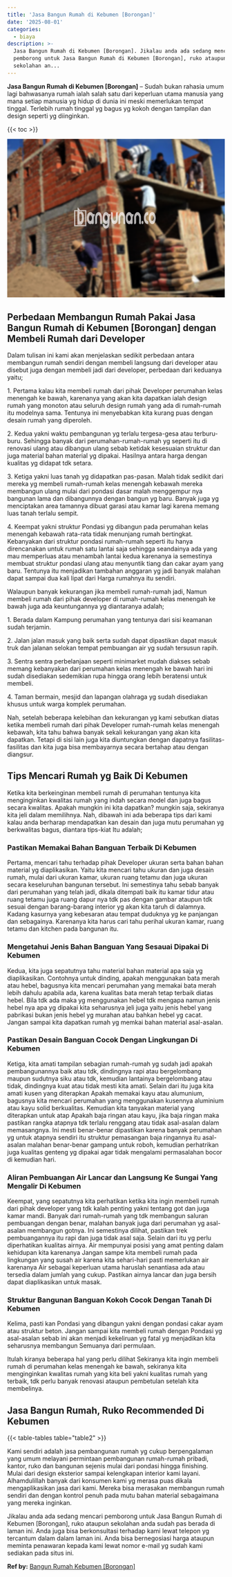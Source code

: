 ```yaml
---
title: 'Jasa Bangun Rumah di Kebumen [Borongan]'
date: '2025-08-01'
categories:
  - biaya
description: >-
  Jasa Bangun Rumah di Kebumen [Borongan]. Jikalau anda ada sedang mencari
  pemborong untuk Jasa Bangun Rumah di Kebumen [Borongan], ruko ataupun
  sekolahan an...
---
```


**Jasa Bangun Rumah di Kebumen \[Borongan\]** – Sudah bukan rahasia umum lagi bahwasanya rumah ialah salah satu dari keperluan utama manusia yang mana setiap manusia yg hidup di dunia ini meski memerlukan tempat tinggal. Terlebih rumah tinggal yg bagus yg kokoh dengan tampilan dan design seperti yg diinginkan.

{{< toc >}}

![Jasa Bangun Rumah di Kebumen [Borongan]](/images/borong-bangunan-09.png)

## Perbedaan Membangun Rumah Pakai Jasa Bangun Rumah di Kebumen \[Borongan\] dengan Membeli Rumah dari Developer

Dalam tulisan ini kami akan menjelaskan sedikit perbedaan antara membangun rumah sendiri dengan membeli langsung dari developer atau disebut juga dengan membeli jadi dari developer, perbedaan dari keduanya yaitu;

1\. Pertama kalau kita membeli rumah dari pihak Developer perumahan kelas menengah ke bawah, karenanya yang akan kita dapatkan ialah design rumah yang monoton atau seluruh design rumah yang ada di rumah-rumah itu modelnya sama. Tentunya ini menyebabkan kita kurang puas dengan desain rumah yang diperoleh.

2\. Kedua yakni waktu pembangunan yg terlalu tergesa-gesa atau terburu-buru. Sehingga banyak dari perumahan-rumah-rumah yg seperti itu di renovasi ulang atau dibangun ulang sebab ketidak kesesuaian struktur dan juga material bahan material yg dipakai. Hasilnya antara harga dengan kualitas yg didapat tdk setara.

3\. Ketiga yakni luas tanah yg didapatkan pas-pasan. Malah tidak sedikit dari mereka yg membeli rumah-rumah kelas menengah kebawah mereka membangun ulang mulai dari pondasi dasar malah menggempur nya bangunan lama dan dibangunnya dengan bangun yg baru. Banyak juga yg menciptakan area tamannya dibuat garasi atau kamar lagi karena memang luas tanah terlalu sempit.

4\. Keempat yakni struktur Pondasi yg dibangun pada perumahan kelas menengah kebawah rata-rata tidak menunjang rumah bertingkat. Kebanyakan dari struktur pondasi rumah-rumah seperti itu hanya direncanakan untuk rumah satu lantai saja sehingga seandainya ada yang mau memperluas atau menambah lantai kedua karenanya ia semestinya membuat struktur pondasi ulang atau menyuntik tiang dan cakar ayam yang baru. Tentunya itu menjadikan tambahan anggaran yg jadi banyak malahan dapat sampai dua kali lipat dari Harga rumahnya itu sendiri.

Walaupun banyak kekurangan jika membeli rumah-rumah jadi, Namun membeli rumah dari pihak developer di rumah-rumah kelas menengah ke bawah juga ada keuntungannya yg diantaranya adalah;

1\. Berada dalam Kampung perumahan yang tentunya dari sisi keamanan sudah terjamin.

2\. Jalan jalan masuk yang baik serta sudah dapat dipastikan dapat masuk truk dan jalanan selokan tempat pembuangan air yg sudah tersusun rapih.

3\. Sentra sentra perbelanjaan seperti minimarket mudah diakses sebab memang kebanyakan dari perumahan kelas menengah ke bawah hari ini sudah disediakan sedemikian rupa hingga orang lebih beratensi untuk membeli.

4\. Taman bermain, mesjid dan lapangan olahraga yg sudah disediakan khusus untuk warga komplek perumahan.

Nah, setelah beberapa kelebihan dan kekurangan yg kami sebutkan diatas ketika membeli rumah dari pihak Developer rumah-rumah kelas menengah kebawah, kita tahu bahwa banyak sekali kekurangan yang akan kita dapatkan. Tetapi di sisi lain juga kita diuntungkan dengan dapatnya fasilitas-fasilitas dan kita juga bisa membayarnya secara bertahap atau dengan diangsur.

## Tips Mencari Rumah yg Baik Di Kebumen

Ketika kita berkeinginan membeli rumah di perumahan tentunya kita menginginkan kwalitas rumah yang indah secara model dan juga bagus secara kwalitas. Apakah mungkin ini kita dapatkan? mungkin saja, sekiranya kita jeli dalam memilihnya. Nah, dibawah ini ada beberapa tips dari kami kalau anda berharap mendapatkan kan desain dan juga mutu perumahan yg berkwalitas bagus, diantara tips-kiat Itu adalah;

### Pastikan Memakai Bahan Banguan Terbaik Di Kebumen

Pertama, mencari tahu terhadap pihak Developer ukuran serta bahan bahan material yg diaplikasikan. Yaitu kita mencari tahu ukuran dan juga desain rumah, mulai dari ukuran kamar, ukuran ruang tetamu dan juga ukuran secara keseluruhan bangunan tersebut. Ini semestinya tahu sebab banyak dari perumahan yang telah jadi, dikala ditempati baik itu kamar tidur atau ruang tetamu juga ruang dapur nya tdk pas dengan gambar ataupun tdk sesuai dengan barang-barang interior yg akan kita taruh di dalamnya. Kadang kasurnya yang kebesaran atau tempat duduknya yg ke panjangan dan sebagainya. Karenanya kita harus cari tahu perihal ukuran kamar, ruang tetamu dan kitchen pada bangunan itu.

### Mengetahui Jenis Bahan Banguan Yang Sesauai Dipakai Di Kebumen

Kedua, kita juga sepatutnya tahu material bahan material apa saja yg diaplikasikan. Contohnya untuk dinding, apakah menggunakan bata merah atau hebel, bagusnya kita mencari perumahan yang memakai bata merah lebih dahulu apabila ada, karena kualitas bata merah tetap terbaik diatas hebel. Bila tdk ada maka yg menggunakan hebel tdk mengapa namun jenis hebel nya apa yg dipakai kita seharusnya jeli juga yaitu jenis hebel yang pabrikasi bukan jenis hebel yg murahan atau bahkan hebel yg cacat. Jangan sampai kita dapatkan rumah yg memkai bahan material asal-asalan.

### Pastikan Desain Banguan Cocok Dengan Lingkungan Di Kebumen

Ketiga, kita amati tampilan sebagian rumah-rumah yg sudah jadi apakah pembangunannya baik atau tdk, dindingnya rapi atau bergelombang maupun sudutnya siku atau tdk, kemudian lantainya bergelombang atau tidak, dindingnya kuat atau tidak mesti kita amati. Selain dari itu juga kita amati kusen yang diterapkan Apakah memakai kayu atau alumunium, bagusnya kita mencari perumahan yang menggunakan kusennya aluminium atau kayu solid berkualitas. Kemudian kita tanyakan material yang diterapkan untuk atap Apakah baja ringan atau kayu, jika baja ringan maka pastikan rangka atapnya tdk terlalu renggang atau tidak asal-asalan dalam memasangnya. Ini mesti benar-benar dipastikan karena banyak perumahan yg untuk atapnya sendiri itu struktur pemasangan baja ringannya itu asal-asalan malahan benar-benar gampang untuk roboh, kemudian perhatrikan juga kualitas genteng yg dipakai agar tidak mengalami permasalahan bocor di kemudian hari.

### Aliran Pembuangan Air Lancar dan Langsung Ke Sungai Yang Mengalir Di Kebumen

Keempat, yang sepatutnya kita perhatikan ketika kita ingin membeli rumah dari pihak developer yang tdk kalah penting yakni tentang got dan juga kamar mandi. Banyak dari rumah-rumah yang tdk membangun saluran pembuangan dengan benar, malahan banyak juga dari perumahan yg asal-asalan membangun gotnya. Ini semestinya dilihat, pastikan trek pembuangannya itu rapi dan juga tidak asal saja. Selain dari itu yg perlu diperhatikan kualitas airnya. Air mempunyai posisi yang amat penting dalam kehidupan kita karenanya Jangan sampe kita membeli rumah pada lingkungan yang susah air karena kita sehari-hari pasti memerlukan air karenanya Air sebagai keperluan utama haruslah senantiasa ada atau tersedia dalam jumlah yang cukup. Pastikan airnya lancar dan juga bersih dapat diaplikasikan untuk masak.

### Struktur Bangunan Banguan Kokoh Cocok Dengan Tanah Di Kebumen

Kelima, pasti kan Pondasi yang dibangun yakni dengan pondasi cakar ayam atau struktur beton. Jangan sampai kita membeli rumah dengan Pondasi yg asal-asalan sebab ini akan menjadi kekeliruan yg fatal yg menjadikan kita seharusnya membangun Semuanya dari permulaan.

Itulah kiranya beberapa hal yang perlu dilihat Sekiranya kita ingin membeli rumah di perumahan kelas menengah ke bawah, sekiranya kita menginginkan kwalitas rumah yang kita beli yakni kualitas rumah yang terbaik, tdk perlu banyak renovasi ataupun pembetulan setelah kita membelinya.

## Jasa Bangun Rumah, Ruko Recommended Di Kebumen

{{< table-tables table="table2" >}}

Kami sendiri adalah jasa pembangunan rumah yg cukup berpengalaman yang umum melayani permintaan pembangunan rumah-rumah pribadi, kantor, ruko dan bangunan sejenis mulai dari pondasi hingga finishing. Mulai dari design eksterior sampai kelengkapan interior kami layani. Alhamdulillah banyak dari konsumen kami yg merasa puas dikala mengaplikasikan jasa dari kami. Mereka bisa merasakan membangun rumah sendiri dan dengan kontrol penuh pada mutu bahan material sebagaimana yang mereka inginkan.

Jikalau anda ada sedang mencari pemborong untuk Jasa Bangun Rumah di Kebumen \[Borongan\], ruko ataupun sekolahan anda sudah pas berada di laman ini. Anda juga bisa berkonsultasi terhadap kami lewat telepon yg tercantum dalam dalam laman ini. Anda bisa bernegosiasi harga ataupun meminta penawaran kepada kami lewat nomor e-mail yg sudah kami sediakan pada situs ini.

**Ref by:** [Bangun Rumah Kebumen [Borongan]](https://id.wikipedia.org/wiki/Bangun)
